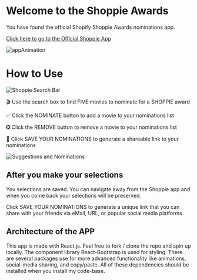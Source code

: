 # Welcome to the Shoppie Awards

You have found the official Shopify Shoppie Awards nominations app. 

[Click here to go to the Official Shoppie App](http://shopify-shoppies-2020.herokuapp.com/)


![appAnimation](https://lh3.googleusercontent.com/PoUmSfT3mcXyFJ7vjOMOEnhk4uJmWhhoQ2kv2-dnCSDsfTLaQJ-Q6_GXBELOmLe9REp_h3yfhv8RjLZ2xohMrZ-6A066dylEXIUn_TRDZxQCj26RYVi2xG7X5z7MOcFo1-blciwBVXDY4p2CRJ9s0chMi7CeWQ9QHIm_L6ffpvQyEx5VRUkmLMJ4zhPDLBOJZh5VQq56D9LmG5HQU6w8NhVSwupuRFaX--eQKc8v2ONWWdOR3_kR26IsmaIAh_ib_nP6mGN-vTkqifhTwaWYjY45otDQc9-LUPuSdF3f3i8OCdc5AsNYNupYz9i2LR7Kc75GK5skeRGRL8h9OyfRbkOxq7vHP8UMcF1bitfjievxl_xqDm3OCKhQkhjxpKeOFaiqn53eUE5jxDWVDb2LW6OxTQlbau37V7ifmYhFUW9Kc0HE7BPTlYnNgIROKODVCamhkuoNjzrDiOaZrzR8vWce0PHCr2QHY-4P-jDH_1NEpG_mXaI94m85qagymr1vvafRR4tfdGtQJZMVgeeMeSMvbGeMwMrr4UaNQgm7f7FGi-r2XX7wlKLsJuYQg4ycEVWa0pQthJDAXs6LI_6XJcmvLO5e9IObQh9qF87kvLzMlfYZ43h5c9FiND2nl4NdxKXbIBbvw3iXuRq-biA6zVtlfom2SSXVNhgyWFtbnJrK2KJ5pgGN9ItmYN7E=w600-h375-no?authuser=0)

# How to Use 
![Shoppie Search Bar](https://lh3.googleusercontent.com/UZNeKHLsSfN_001oKp_Jb9_utKxCE0l1uEmg0vorXAntBoGF0CtqYNkWgsGRmYxOva9Ognd1--rEh35jp-RnS2RhmO5sw-4Kr6l0VnZTpI2fmnu7u3Rxbp_OHUYD4eEHbHRXor25p-93anc_tjyLkuPvq5WWNt8Tobev2brPaSW2pazqZZqA57u2SIUHGixr507xauPEodD8NELyvvprQYB6r8AnpeAro16IG9dLtVyvHPf3br6P70tL7cKg-Gh2y3I-B_1drB5EYo7Zh_zc6nkrMFCbsgDwKx3PDD8rQreQSSH8fIUKbz2oieByr2WjmjIKSQajaAgWo2-Mtz0g_LPCV_VLsfGJRDRmegpk2uzqS55gv_Je1WXx1l5keFwRCwdWhCwxHk2-i9UJnT7KKCt_K6gID63wEfHK9iqUmuomKw1fbUppsBcxt6ZJcQ3VOT9izTCiHSVSe-Y_ZNfhq8M06Kswgz7GuHZQVD6xfV7OO-RrmpmhIo4zZLV71ERhWICFi4ZYYReGzSTHYiLKFZI5Yg5cd6-KmfLJ5j1Xb4vjacpr-hi4fWBedVCKwPa_gCuFuxF-61uTwEwfelIRhpqKoeoJu_bt5wIGslE-gU8NiALV9Pn5aThbMtvZ72AZS1me8ygHF-IgGOQcIL5f88TAQF451-K8pAweJSyZJGZNumYTbT0u0aJCzcB3=w2174-h640-no?authuser=0)

🎬 Use the search box to find FIVE movies to nominate for a SHOPPIE award

✅ Click the NOMINATE button to add a movie to your nominations list

❎ Click the REMOVE button to remove a movie to your nominations list

💾 Click SAVE YOUR NOMINATIONS to generate a shareable link to your nominations

![Suggestions and Nominations](https://lh3.googleusercontent.com/gzSKFXjBjSbswYt9IcpFIGXM1UkLCjgCkvnuOHxX3Il-jIrepHbj5jTIpiz-s-tip6aaHM8RcaDosuhOPabr378XORWhXbbNFPijbFO39cvRtU4wpfRSOBOCEg4LRx1rj74RgVz3zfS4Gjfu3fDZllIad3P_yuG1H3d0JzuwW3uoAd_1HJ_xBSM41Q5wLrsGAhXAT9nReyIKxPiNGCj7w6UjrJUhQn9iQSVIOR9B-tnew1eAE36mBdFCiiBnoMi2tSPk9V37a8dnnn6uNP9wq2jw7__UxxFF43BbDckKRMmjaEAo4R2iKGlkhjlkXyDBYWzy54zGhuFS5fOYhD8w8V6O6i5Dw-bZJJXx4FRKAllWMtfLyirYHEaF59tUQBzvY2jMPb8wLBJ6AGaqa2MFcQbbVUtm3raEAMMCyresAOYv2M9US4PIqoS7RHSte_RB19EFYOoU13LTeEoQwwVzkmh4a5Vl-yM6QEttwvxvnrCgE5OVvpWsG2b4MMyjkyaV6ogwfMvRtGUzm84SYo4KB51vg5X3-VoaOZht7Ilx_4ZYuRuDdpDIniMNzK7W4d2EEm7fMeOH57yV2mOWeO-BQ5Aqf7WbbSzizg0XRBpjxPERq8O6pJsBc_wR2zHnRkek-0pB0qRr1HLoXAvROuJPX-wlN32oUIpDE9quffxdeGUEjL4G290bPm0X94x6=w2180-h654-no?authuser=0)

## After you make your selections

You selections are saved. You can navigate away from the Shoppie app and when you come back your selections will be preserved. 

Click  SAVE YOUR NOMINATIONS to generate a unique link that you can share with your friends via eMail, URL, or popular social media platforms. 

## Architecture of the APP

This app is made with React.js. Feel free to fork / clone the repo and spin up locally. The component library React-Bootstrap is used for styling. There are several packages use for more advanced functionality like animations, social-media sharing, and copy/paste. All of these dependencies should be installed when you install my code-base. 

